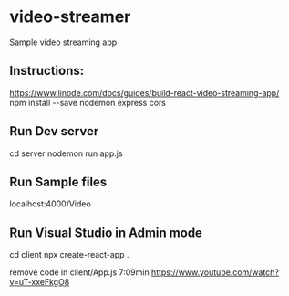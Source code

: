 # video-streamer
Sample video streaming app

## Instructions:
https://www.linode.com/docs/guides/build-react-video-streaming-app/
npm install --save nodemon express cors

## Run Dev server
cd server
nodemon run app.js

## Run Sample files
localhost:4000/Video

## Run Visual Studio in Admin mode
cd client
npx create-react-app .

remove code in client/App.js
7:09min https://www.youtube.com/watch?v=uT-xxeFkgO8
